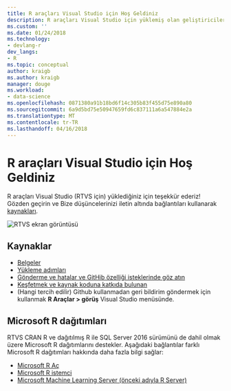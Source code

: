 ```yaml
---
title: R araçları Visual Studio için Hoş Geldiniz
description: R araçları Visual Studio için yüklemiş olan geliştiriciler için Özet bilgiler.
ms.custom: ''
ms.date: 01/24/2018
ms.technology:
- devlang-r
dev_langs:
- R
ms.topic: conceptual
author: kraigb
ms.author: kraigb
manager: douge
ms.workload:
- data-science
ms.openlocfilehash: 0871380a91b18bd6f14c305b83f455d75e890a80
ms.sourcegitcommit: 6a9d5bd75e50947659fd6c837111a6a547884e2a
ms.translationtype: MT
ms.contentlocale: tr-TR
ms.lasthandoff: 04/16/2018
---
```

# <a name="welcome-to-r-tools-for-visual-studio"></a>R araçları Visual Studio için Hoş Geldiniz

R araçları Visual Studio (RTVS için) yüklediğiniz için teşekkür ederiz! Gözden geçirin ve Bize düşüncelerinizi iletin altında bağlantıları kullanarak [kaynakları](#resources).

![RTVS ekran görüntüsü](media/installer-screenshot.png)

## <a name="resources"></a>Kaynaklar

- [Belgeler](index.md)
- [Yükleme adımları](installing-r-tools-for-visual-studio.md)
- [Gönderme ve hatalar ve GitHib özelliği isteklerinde göz atın](https://github.com/Microsoft/RTVS/issues)
- [Keşfetmek ve kaynak koduna katkıda bulunan](https://github.com/Microsoft/RTVS/blob/master/LICENSE)
- (Hangi tercih edilir) Github kullanmadan geri bildirim göndermek için kullanmak **R Araçlar > görüş** Visual Studio menüsünde.

## <a name="microsoft-r-distributions"></a>Microsoft R dağıtımları

RTVS CRAN R ve dağıtılmış R ile SQL Server 2016 sürümünü de dahil olmak üzere Microsoft R dağıtımlarını destekler. Aşağıdaki bağlantılar farklı Microsoft R dağıtımları hakkında daha fazla bilgi sağlar:

- [Microsoft R Aç](https://mran.microsoft.com/download/)
- [Microsoft R istemci](/machine-learning-server/r-client/what-is-microsoft-r-client)
- [Microsoft Machine Learning Server (önceki adıyla R Server)](/machine-learning-server/)
